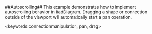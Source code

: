##Autoscrolling##
This example demonstrates how to implement autoscrolling behavior in RadDiagram. Dragging a shape or connection outside of the viewport will automatically start a pan operation.

<keywords:connectionmanipulation, pan, drag>